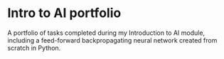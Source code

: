 # Intro to AI portfolio
A portfolio of tasks completed during my Introduction to AI module, including a feed-forward backpropagating neural network created from scratch in Python.
